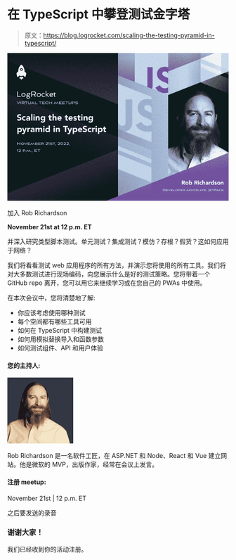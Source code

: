 # 在 TypeScript 中攀登测试金字塔

> 原文：<https://blog.logrocket.com/scaling-the-testing-pyramid-in-typescript/>

![](img/3f2d5e28b3c4a4db63699d1d8677ebd6.png)

加入 Rob Richardson

**November 21st at 12 p.m. ET**

并深入研究类型脚本测试。单元测试？集成测试？模仿？存根？假货？这如何应用于网络？

我们将看看测试 web 应用程序的所有方法，并演示您将使用的所有工具。我们将对大多数测试进行现场编码，向您展示什么是好的测试策略。您将带着一个 GitHub repo 离开，您可以用它来继续学习或在您自己的 PWAs 中使用。

在本次会议中，您将清楚地了解:

*   你应该考虑使用哪种测试
*   每个空间都有哪些工具可用
*   如何在 TypeScript 中构建测试
*   如何用模拟替换导入和函数参数
*   如何测试组件、API 和用户体验

#### 您的主持人:

![](img/f5b749f50e5b2a90247053f85a4985c0.png)

Rob Richardson 是一名软件工匠，在 ASP.NET 和 Node、React 和 Vue 建立网站。他是微软的 MVP，出版作家，经常在会议上发言。

#### 注册 meetup:

November 21st | 12 p.m. ET

之后要发送的录音

### 谢谢大家！

我们已经收到你的活动注册。